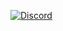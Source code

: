 [![Discord](https://img.shields.io/discord/606891148664897659?color=7289DA)](https://discord.gg/p4u57uF)
